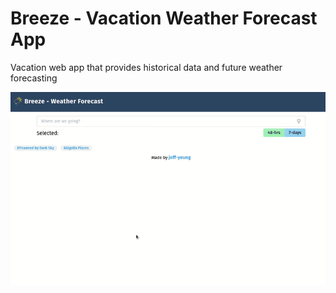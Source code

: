 # Breeze - Vacation Weather Forecast App
Vacation web app that provides historical data and future weather forecasting

<img src="/client/public/images/breeze-2x.gif">
